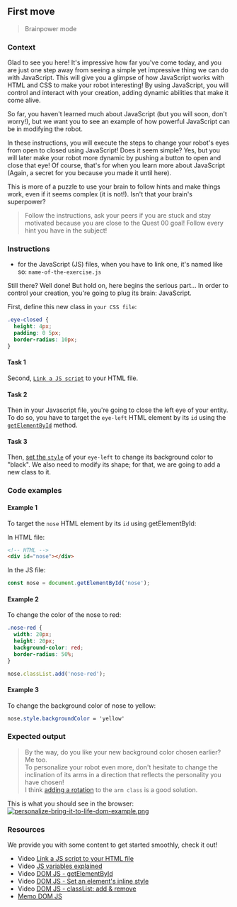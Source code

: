 ## First move

> Brainpower mode

### Context

Glad to see you here! It's impressive how far you've come today, and you are just one step away from seeing a simple yet impressive thing we can do with JavaScript. This will give you a glimpse of how JavaScript works with HTML and CSS to make your robot interesting! By using JavaScript, you will control and interact with your creation, adding dynamic abilities that make it come alive.

So far, you haven't learned much about JavaScript (but you will soon, don't worry!), but we want you to see an example of how powerful JavaScript can be in modifying the robot.

In these instructions, you will execute the steps to change your robot's eyes from open to closed using JavaScript! Does it seem simple? Yes, but you will later make your robot more dynamic by pushing a button to open and close that eye! Of course, that's for when you learn more about JavaScript (Again, a secret for you because you made it until here).

This is more of a puzzle to use your brain to follow hints and make things work, even if it seems complex (it is not!). Isn't that your brain's superpower?

> Follow the instructions, ask your peers if you are stuck and stay motivated because you are close to the Quest 00 goal!
> Follow every hint you have in the subject!


### Instructions

- for the JavaScript (JS) files, when you have to link one, it's named like so: `name-of-the-exercise.js`

Still there? Well done! But hold on, here begins the serious part... In order to control your creation, you're going to plug its brain: JavaScript.

First, define this new class in `your CSS file`:

```css
.eye-closed {
  height: 4px;
  padding: 0 5px;
  border-radius: 10px;
}
```

#### Task 1

Second, [`Link a JS script`](https://developer.mozilla.org/en-US/docs/Web/HTML/Element/script) to your HTML file. 

#### Task 2

Then in your Javascript file, you're going to close the left eye of your entity. To do so, you have to target the `eye-left` HTML element by its `id` using the [`getElementById`](https://developer.mozilla.org/en-US/docs/Web/API/Document/getElementById) method. 

#### Task 3

Then, [set the `style`](https://developer.mozilla.org/en-US/docs/Web/API/ElementCSSInlineStyle/style#setting_styles) of your `eye-left` to change its background color to "black". We also need to modify its shape; for that, we are going to add a new class to it.


### Code examples

#### Example 1

To target the `nose` HTML element by its `id` using getElementById:

In HTML file:

```html
<!-- HTML -->
<div id="nose"></div>
```

In the JS file:

```js
const nose = document.getElementById('nose');

```

#### Example 2

To change the color of the nose to red:

```css
.nose-red {
  width: 20px;
  height: 20px;
  background-color: red;
  border-radius: 50%;
}
```
```js
nose.classList.add('nose-red');
```

#### Example 3

To change the background color of nose to yellow:

```css
nose.style.backgroundColor = 'yellow'
```

### Expected output

> By the way, do you like your new background color chosen earlier? Me too.  
> To personalize your robot even more, don't hesitate to change the inclination of its arms in a direction that reflects the personality you have chosen!  
> I think [adding a rotation](https://developer.mozilla.org/en-US/docs/Web/CSS/transform-function/rotate) to the `arm class` is a good solution.  

This is what you should see in the browser:  
[![personalize-bring-it-to-life-dom-example.png](https://i.postimg.cc/Df5pcWN1/personalize-bring-it-to-life-dom-example.png)](https://postimg.cc/pyhBWdRd)  

### Resources

We provide you with some content to get started smoothly, check it out!

- Video [Link a JS script to your HTML file](https://www.youtube.com/watch?v=jMvsQm-p1gM&list=PLHyAJ_GrRtf979iZZ1N3qYMfsPj9PCCrF&index=7)
- Video [JS variables explained](https://www.youtube.com/watch?v=XNjhAMhyVJo&list=PLDa5D3mQAy7Sj0s4J6R5HT2xsEXkYuYFL&index=3)
- Video [DOM JS - getElementById](https://www.youtube.com/watch?v=34kAR8yBtDM&list=PLHyAJ_GrRtf979iZZ1N3qYMfsPj9PCCrF&index=8)
- Video [DOM JS - Set an element's inline style](https://www.youtube.com/watch?v=pxlYKvju1z8&list=PLHyAJ_GrRtf979iZZ1N3qYMfsPj9PCCrF&index=15)
- Video [DOM JS - classList: add & remove](https://www.youtube.com/watch?v=uQEM-3_4vPA&list=PLHyAJ_GrRtf979iZZ1N3qYMfsPj9PCCrF&index=17)
- [Memo DOM JS](https://github.com/nan-academy/js-training/blob/gh-pages/examples/dom.js)